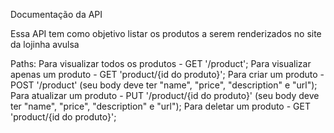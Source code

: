 Documentação da API

Essa API tem como objetivo listar os produtos a serem renderizados no site da lojinha avulsa

Paths:
 Para visualizar todos os produtos - GET '/product';
 Para visualizar apenas um produto - GET 'product/{id do produto}';
 Para criar um produto - POST '/product' (seu body deve ter "name", "price", "description" e "url");
 Para atualizar um produto - PUT '/product/{id do produto}' (seu body deve ter "name", "price", "description" e "url");
 Para deletar um produto - GET 'product/{id do produto}';
 
 